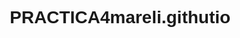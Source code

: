 # PRACTICA4mareli.githutio
<!DOCTYPE html>
<html lang="es">
<head>
    <meta charset="UTF-8">
    <meta name="viewport" content="width=device-width, initial-scale=1.0">
    <title>Mi Página Web</title>
    <style>
        /* Estilos CSS */
        * {
            margin: 0;
            padding: 0;
            box-sizing: border-box;
            font-family: 'Arial', sans-serif;
        }
        
        body {
            line-height: 1.6;
            color: #333;
            background-color: #f4f4f4;
        }
        
        header {
            background: #35424a;
            color: #fff;
            padding: 20px 0;
            text-align: center;
        }
        
        nav {
            background: #e8491d;
            padding: 10px;
        }
        
        nav ul {
            display: flex;
            justify-content: center;
            list-style: none;
        }
        
        nav ul li {
            margin: 0 15px;
        }
        
        nav ul li a {
            color: white;
            text-decoration: none;
            font-weight: bold;
        }
        
        .container {
            width: 80%;
            margin: auto;
            padding: 20px;
        }
        
        section {
            padding: 20px 0;
            margin: 20px 0;
            background: white;
            border-radius: 5px;
            box-shadow: 0 2px 5px rgba(0,0,0,0.1);
        }
        
        footer {
            background: #35424a;
            color: white;
            text-align: center;
            padding: 20px;
            margin-top: 20px;
        }
        
        @media (max-width: 768px) {
            nav ul {
                flex-direction: column;
                align-items: center;
            }
            
            nav ul li {
                margin: 5px 0;
            }
            
            .container {
                width: 95%;
            }
        }
    </style>
</head>
<body>
    <header>
        <h1>Bienvenido a Mi Página Web</h1>
        <p>Un sitio creado con HTML y CSS</p>
    </header>
    
    <nav>
        <ul>
            <li><a href="#inicio">Inicio</a></li>
            <li><a href="#servicios">Servicios</a></li>
            <li><a href="#nosotros">Nosotros</a></li>
            <li><a href="#contacto">Contacto</a></li>
        </ul>
    </nav>
    
    <div class="container">
        <section id="inicio">
            <h2>Inicio</h2>
            <p>Esta es la sección de inicio de mi página web. Aquí puedes colocar contenido introductorio.</p>
        </section>
        
        <section id="servicios">
            <h2>Nuestros Servicios</h2>
            <p>Descripción de los servicios que ofrecemos.</p>
            <ul>
                <li>Servicio 1</li>
                <li>Servicio 2</li>
                <li>Servicio 3</li>
            </ul>
        </section>
        
        <section id="nosotros">
            <h2>Sobre Nosotros</h2>
            <p>Información sobre nuestra empresa o equipo.</p>
        </section>
        
        <section id="contacto">
            <h2>Contacto</h2>
            <form>
                <div>
                    <label for="nombre">Nombre:</label>
                    <input type="text" id="nombre" name="nombre">
                </div>
                <div>
                    <label for="email">Email:</label>
                    <input type="email" id="email" name="email">
                </div>
                <div>
                    <label for="mensaje">Mensaje:</label>
                    <textarea id="mensaje" name="mensaje"></textarea>
                </div>
                <button type="submit">Enviar</button>
            </form>
        </section>
    </div>
    
    <footer>
        <p>&copy; 2023 Mi Página Web. Todos los derechos reservados.</p>
    </footer>
</body>
</html>
